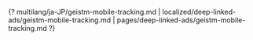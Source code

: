 {? multilang/ja-JP/geistm-mobile-tracking.md | localized/deep-linked-ads/geistm-mobile-tracking.md | pages/deep-linked-ads/geistm-mobile-tracking.md ?}
